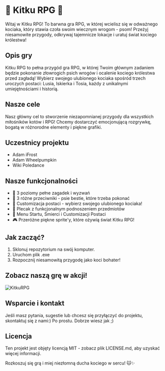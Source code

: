 # 🐾 Kitku RPG 🐾

Witaj w Kitku RPG! To barwna gra RPG, w której wcielisz się w odważnego kociaka, który stawia czoła swoim wiecznym wrogom - psom! Przeżyj niesamowite przygody, odkrywaj tajemnicze lokacje i uratuj świat kociego królestwa!

## Opis gry
Kitku RPG to pełna przygód gra RPG, w której Twoim głównym zadaniem będzie pokonanie złowrogich psich wrogów i ocalenie kociego królestwa przed zagładą! Wybierz swojego ulubionego kociaka spośród trzech uroczych postaci: Lusia, Iskierka i Tosia, każdy z unikalnymi umiejętnościami i historią.

## Nasze cele
Nasz główny cel to stworzenie niezapomnianej przygody dla wszystkich miłośników kotów i RPG! Chcemy dostarczyć emocjonującą rozgrywkę, bogatą w różnorodne elementy i piękne grafiki.

## Uczestnicy projektu
- Adam iFrost
- Adam Wheelpumpkin
- Wiki Poledance

## Nasze funkcjonalności
- 🌟 3 poziomy pełne zagadek i wyzwań
- 🐶 3 różne przeciwniki - psie bestie, które trzeba pokonać
- 🎨 Customizacja postaci - wybierz swojego ulubionego kociaka!
- 🎒 Plecak z funkcjonalnym podnoszeniem przedmiotów
- 🏰 Menu Startu, Śmierci i Customizacji Postaci
- 🎮 Przeróżne piękne sprite'y, które ożywią świat Kitku RPG!

## Jak zacząć?
1. Sklonuj repozytorium na swój komputer.
2. Uruchom plik .exe
3. Rozpocznij niesamowitą przygodę jako koci bohater!

## Zobacz naszą grę w akcji!
![KitkuRPG](https://cdn.discordapp.com/attachments/1027312101083058189/1245860269167611924/bandicam2024-05-3013-12-07-261-ezgif.com-video-to-gif-converter.gif?ex=665a494b&is=6658f7cb&hm=d16f61d6691c9c478c192c992b72157099acaacd5891e5fe4559ef053fedf49f&)

## Wsparcie i kontakt
Jeśli masz pytania, sugestie lub chcesz się przyłączyć do projektu, skontaktuj się z nami:) Po prostu. Dobrze wiesz jak ;)

## Licencja
Ten projekt jest objęty licencją MIT - zobacz plik LICENSE.md, aby uzyskać więcej informacji.

Rozkoszuj się grą i miej niezłomną ducha kociego w sercu! 🐱✨
